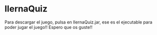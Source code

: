 # IlernaQuiz
Para descargar el juego, pulsa en IlernaQuiz.jar, ese es el ejecutable para poder jugar el juego!!
Espero que os guste!!

